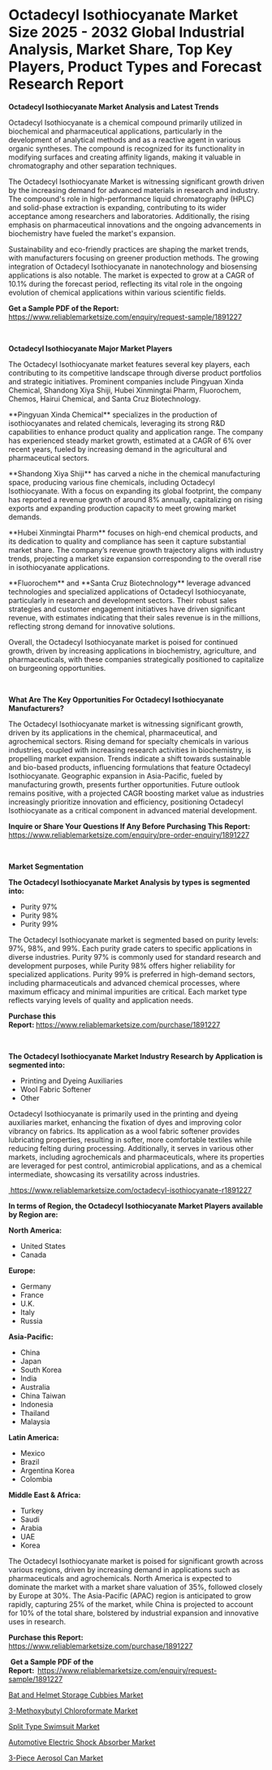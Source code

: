 <p><h1>Octadecyl Isothiocyanate Market Size 2025 - 2032 Global Industrial Analysis, Market Share, Top Key Players, Product Types and Forecast Research Report</h1></p><p><strong>Octadecyl Isothiocyanate Market Analysis and Latest Trends</strong></p>
<p><p>Octadecyl Isothiocyanate is a chemical compound primarily utilized in biochemical and pharmaceutical applications, particularly in the development of analytical methods and as a reactive agent in various organic syntheses. The compound is recognized for its functionality in modifying surfaces and creating affinity ligands, making it valuable in chromatography and other separation techniques.</p><p>The Octadecyl Isothiocyanate Market is witnessing significant growth driven by the increasing demand for advanced materials in research and industry. The compound's role in high-performance liquid chromatography (HPLC) and solid-phase extraction is expanding, contributing to its wider acceptance among researchers and laboratories. Additionally, the rising emphasis on pharmaceutical innovations and the ongoing advancements in biochemistry have fueled the market's expansion.</p><p>Sustainability and eco-friendly practices are shaping the market trends, with manufacturers focusing on greener production methods. The growing integration of Octadecyl Isothiocyanate in nanotechnology and biosensing applications is also notable. The market is expected to grow at a CAGR of 10.1% during the forecast period, reflecting its vital role in the ongoing evolution of chemical applications within various scientific fields.</p></p>
<p><strong>Get a Sample PDF of the Report:&nbsp;</strong> <a href="https://www.reliablemarketsize.com/enquiry/request-sample/1891227?utm_campaign=1898&utm_medium=2&utm_source=Github&utm_content=ia&utm_term=04022025&utm_id=octadecyl-isothiocyanate">https://www.reliablemarketsize.com/enquiry/request-sample/1891227</a></p>
<p>&nbsp;</p>
<p><strong>Octadecyl Isothiocyanate Major Market Players</strong></p>
<p><p>The Octadecyl Isothiocyanate market features several key players, each contributing to its competitive landscape through diverse product portfolios and strategic initiatives. Prominent companies include Pingyuan Xinda Chemical, Shandong Xiya Shiji, Hubei Xinmingtai Pharm, Fluorochem, Chemos, Hairui Chemical, and Santa Cruz Biotechnology.</p><p>**Pingyuan Xinda Chemical** specializes in the production of isothiocyanates and related chemicals, leveraging its strong R&D capabilities to enhance product quality and application range. The company has experienced steady market growth, estimated at a CAGR of 6% over recent years, fueled by increasing demand in the agricultural and pharmaceutical sectors.</p><p>**Shandong Xiya Shiji** has carved a niche in the chemical manufacturing space, producing various fine chemicals, including Octadecyl Isothiocyanate. With a focus on expanding its global footprint, the company has reported a revenue growth of around 8% annually, capitalizing on rising exports and expanding production capacity to meet growing market demands.</p><p>**Hubei Xinmingtai Pharm** focuses on high-end chemical products, and its dedication to quality and compliance has seen it capture substantial market share. The company’s revenue growth trajectory aligns with industry trends, projecting a market size expansion corresponding to the overall rise in isothiocyanate applications.</p><p>**Fluorochem** and **Santa Cruz Biotechnology** leverage advanced technologies and specialized applications of Octadecyl Isothiocyanate, particularly in research and development sectors. Their robust sales strategies and customer engagement initiatives have driven significant revenue, with estimates indicating that their sales revenue is in the millions, reflecting strong demand for innovative solutions.</p><p>Overall, the Octadecyl Isothiocyanate market is poised for continued growth, driven by increasing applications in biochemistry, agriculture, and pharmaceuticals, with these companies strategically positioned to capitalize on burgeoning opportunities.</p></p>
<p>&nbsp;</p>
<p><strong>What Are The Key Opportunities For Octadecyl Isothiocyanate Manufacturers?</strong></p>
<p><p>The Octadecyl Isothiocyanate market is witnessing significant growth, driven by its applications in the chemical, pharmaceutical, and agrochemical sectors. Rising demand for specialty chemicals in various industries, coupled with increasing research activities in biochemistry, is propelling market expansion. Trends indicate a shift towards sustainable and bio-based products, influencing formulations that feature Octadecyl Isothiocyanate. Geographic expansion in Asia-Pacific, fueled by manufacturing growth, presents further opportunities. Future outlook remains positive, with a projected CAGR boosting market value as industries increasingly prioritize innovation and efficiency, positioning Octadecyl Isothiocyanate as a critical component in advanced material development.</p></p>
<p><strong>Inquire or Share Your Questions If Any Before Purchasing This Report:</strong> <a href="https://www.reliablemarketsize.com/enquiry/pre-order-enquiry/1891227?utm_campaign=1898&utm_medium=2&utm_source=Github&utm_content=ia&utm_term=04022025&utm_id=octadecyl-isothiocyanate">https://www.reliablemarketsize.com/enquiry/pre-order-enquiry/1891227</a></p>
<p>&nbsp;</p>
<p><strong>Market Segmentation</strong></p>
<p><strong>The Octadecyl Isothiocyanate Market Analysis by types is segmented into:</strong></p>
<p><ul><li>Purity 97%</li><li>Purity 98%</li><li>Purity 99%</li></ul></p>
<p><p>The Octadecyl Isothiocyanate market is segmented based on purity levels: 97%, 98%, and 99%. Each purity grade caters to specific applications in diverse industries. Purity 97% is commonly used for standard research and development purposes, while Purity 98% offers higher reliability for specialized applications. Purity 99% is preferred in high-demand sectors, including pharmaceuticals and advanced chemical processes, where maximum efficacy and minimal impurities are critical. Each market type reflects varying levels of quality and application needs.</p></p>
<p><strong>Purchase this Report:&nbsp;</strong><a href="https://www.reliablemarketsize.com/purchase/1891227?utm_campaign=1898&utm_medium=2&utm_source=Github&utm_content=ia&utm_term=04022025&utm_id=octadecyl-isothiocyanate">https://www.reliablemarketsize.com/purchase/1891227</a></p>
<p>&nbsp;</p>
<p><strong>The Octadecyl Isothiocyanate Market Industry Research by Application is segmented into:</strong></p>
<p><ul><li>Printing and Dyeing Auxiliaries</li><li>Wool Fabric Softener</li><li>Other</li></ul></p>
<p><p>Octadecyl Isothiocyanate is primarily used in the printing and dyeing auxiliaries market, enhancing the fixation of dyes and improving color vibrancy on fabrics. Its application as a wool fabric softener provides lubricating properties, resulting in softer, more comfortable textiles while reducing felting during processing. Additionally, it serves in various other markets, including agrochemicals and pharmaceuticals, where its properties are leveraged for pest control, antimicrobial applications, and as a chemical intermediate, showcasing its versatility across industries.</p></p>
<p><a href="https://www.reliablemarketsize.com/octadecyl-isothiocyanate-r1891227?utm_campaign=1898&utm_medium=2&utm_source=Github&utm_content=ia&utm_term=04022025&utm_id=octadecyl-isothiocyanate">&nbsp;https://www.reliablemarketsize.com/octadecyl-isothiocyanate-r1891227</a></p>
<p><strong>In terms of Region, the Octadecyl Isothiocyanate Market Players available by Region are:</strong></p>
<p>
    <p> <strong> North America: </strong>
        <ul>
            <li>United States</li>
            <li>Canada</li>
        </ul>
        </p> 
    <p> <strong> Europe: </strong>
        <ul>
            <li>Germany</li>
            <li>France</li>
            <li>U.K.</li>
            <li>Italy</li>
            <li>Russia</li>
        </ul>
        </p> 
    <p> <strong> Asia-Pacific: </strong>
        <ul>
            <li>China</li>
            <li>Japan</li>
            <li>South Korea</li>
            <li>India</li>
            <li>Australia</li>
            <li>China Taiwan</li>
            <li>Indonesia</li>
            <li>Thailand</li>
            <li>Malaysia</li>
        </ul>
        </p> 
    <p> <strong> Latin America: </strong>
        <ul>
            <li>Mexico</li>
            <li>Brazil</li>
            <li>Argentina Korea</li>
            <li>Colombia</li>
        </ul>
        </p> 
    <p> <strong> Middle East & Africa: </strong>
        <ul>
            <li>Turkey</li>
            <li>Saudi</li>
            <li>Arabia</li>
            <li>UAE</li>
            <li>Korea</li>
        </ul>
    </p>
    </p>
<p><p>The Octadecyl Isothiocyanate market is poised for significant growth across various regions, driven by increasing demand in applications such as pharmaceuticals and agrochemicals. North America is expected to dominate the market with a market share valuation of 35%, followed closely by Europe at 30%. The Asia-Pacific (APAC) region is anticipated to grow rapidly, capturing 25% of the market, while China is projected to account for 10% of the total share, bolstered by industrial expansion and innovative uses in research.</p></p>
<p><strong>Purchase this Report: </strong><a href="https://www.reliablemarketsize.com/purchase/1891227?utm_campaign=1898&utm_medium=2&utm_source=Github&utm_content=ia&utm_term=04022025&utm_id=octadecyl-isothiocyanate">https://www.reliablemarketsize.com/purchase/1891227</a></p>
<p>&nbsp;<strong>Get a Sample PDF of the Report:&nbsp;&nbsp;</strong><a href="https://www.reliablemarketsize.com/enquiry/request-sample/1891227?utm_campaign=1898&utm_medium=2&utm_source=Github&utm_content=ia&utm_term=04022025&utm_id=octadecyl-isothiocyanate">https://www.reliablemarketsize.com/enquiry/request-sample/1891227</a></p>
<p><strong></strong></p>
<p><p><a href="https://www.linkedin.com/pulse/latest-trends-bat-helmet-storage-cubbies-market-strong-growth-fclwf?utm_campaign=1898&utm_medium=2&utm_source=Github&utm_content=ia&utm_term=04022025&utm_id=octadecyl-isothiocyanate">Bat and Helmet Storage Cubbies Market</a></p><p><a href="https://github.com/muhjanaidu/Market-Research-Report-List-1/blob/main/3-methoxybutyl-chloroformate-market.md?utm_campaign=1898&utm_medium=2&utm_source=Github&utm_content=ia&utm_term=04022025&utm_id=octadecyl-isothiocyanate">3-Methoxybutyl Chloroformate Market</a></p><p><a href="https://www.linkedin.com/pulse/informative-market-research-report-split-type-swimsuit-estimated-dq5ef?utm_campaign=1898&utm_medium=2&utm_source=Github&utm_content=ia&utm_term=04022025&utm_id=octadecyl-isothiocyanate">Split Type Swimsuit Market</a></p><p><a href="https://www.linkedin.com/pulse/automotive-electric-shock-absorber-market-research-9dzuf?utm_campaign=1898&utm_medium=2&utm_source=Github&utm_content=ia&utm_term=04022025&utm_id=octadecyl-isothiocyanate">Automotive Electric Shock Absorber Market</a></p><p><a href="https://github.com/briandahm87/Market-Research-Report-List-1/blob/main/3-piece-aerosol-can-market.md?utm_campaign=1898&utm_medium=2&utm_source=Github&utm_content=ia&utm_term=04022025&utm_id=octadecyl-isothiocyanate">3-Piece Aerosol Can Market</a></p></p>